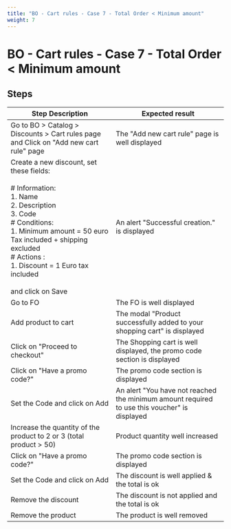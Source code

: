 ```yaml
---
title: "BO - Cart rules - Case 7 - Total Order < Minimum amount"
weight: 7
---
```


# BO - Cart rules - Case 7 - Total Order < Minimum amount
## Steps
| Step Description | Expected result |
| ----- | ----- |
| Go to BO > Catalog > Discounts > Cart rules page and Click on "Add new cart rule" page | The "Add new cart rule" page is well displayed |
| Create a new discount, set these fields:<br><br># Information:<br>1. Name<br>2. Description<br>3. Code<br># Conditions:<br>1. Minimum amount = 50 euro Tax included + shipping excluded<br># Actions :<br>1. Discount = 1 Euro tax included<br><br>and click on Save | An alert "Successful creation." is displayed |
| Go to FO | The FO is well displayed |
| Add product to cart | The modal "Product successfully added to your shopping cart" is displayed |
| Click on "Proceed to checkout" | The Shopping cart is well displayed, the promo code section is displayed |
| Click on "Have a promo code?" | The promo code section is displayed |
| Set the Code and click on Add | An alert "You have not reached the minimum amount required to use this voucher" is displayed |
| Increase the quantity of the product to 2 or 3 (total product > 50) | Product quantity well increased |
| Click on "Have a promo code?" | The promo code section is displayed |
| Set the Code and click on Add | The discount is well applied & the total is ok |
| Remove the discount | The discount is not applied and the total is ok |
| Remove the product | The product is well removed |
